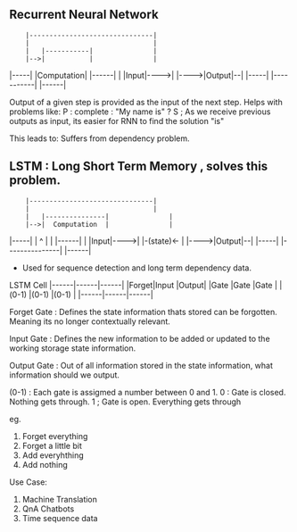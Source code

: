 ## Recurrent Neural Network


        |-------------------------------|
        |                               |
        |   |-----------|               |
        |-->|           |               |
|-----|     |Computation|     |------|  |
|Input|---->|           |---->|Output|--|
|-----|     |-----------|     |------|


Output of a given step is provided as the input of the next step.
Helps with problems like:
P : complete : "My name is" ?
S ; As we receive previous outputs as input, its easier for RNN to find the solution "is"

This leads to:
Suffers from dependency problem.


## LSTM : Long Short Term Memory , solves this problem.

        |-------------------------------|
        |                               |
        |   |---------------|               |
        |-->|  Computation  |               |
|-----|     |  ^         |  |     |------|  |
|Input|---->|  |-(state)<-  | |---->|Output|--|
|-----|     |---------------|      |------|


- Used for sequence detection and long term dependency data.


LSTM Cell
|------|------|------|
|Forget|Input |Output|
|Gate  |Gate  |Gate  |
|(0-1) |(0-1) |(0-1) |
|------|------|------|

Forget Gate : Defines the state information thats stored can be forgotten. Meaning its no longer contextually relevant.

Input Gate : Defines the new information to be added or updated to the working storage state information.

Output Gate : Out of all information stored in the state information, what information should we output.

(0-1) : Each gate is assigmed a number between 0 and 1.
0 : Gate is closed. Nothing gets through.
1 ; Gate is open. Everything gets through

eg.
1. Forget everything
2. Forget a little bit
3. Add everyhthing
4. Add nothing


Use Case:
1. Machine Translation
2. QnA Chatbots
3. Time sequence data
